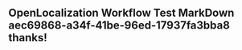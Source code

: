 <properties
ms.topic="hero-topic"
ms.test1="hero-topic"
ms.test2="test"/>

## OpenLocalization Workflow Test MarkDown aec69868-a34f-41be-96ed-17937fa3bba8 thanks!

